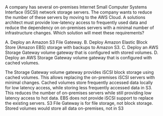 A company has several on-premises Internet Small Computer Systems Interface (ISCSI) network storage servers. The company wants to reduce the number of these servers by moving to the AWS Cloud. A solutions architect must provide low-latency access to frequently used data and reduce the dependency on on-premises servers with a minimal number of infrastructure changes. Which solution will meet these requirements? 

A. Deploy an Amazon S3 File Gateway. 
B. Deploy Amazon Elastic Block Store (Amazon EBS) storage with backups to Amazon S3. 
C. Deploy an AWS Storage Gateway volume gateway that is configured with stored volumes. 
D. Deploy an AWS Storage Gateway volume gateway that is configured with cached volumes.

The Storage Gateway volume gateway provides iSCSI block storage using cached volumes. This allows replacing the on-premises iSCSI servers with minimal changes. Cached volumes store frequently accessed data locally for low latency access, while storing less frequently accessed data in S3. This reduces the number of on-premises servers while still providing low latency access to hot data. 
EBS does not provide iSCSI support to replace the existing servers. 
S3 File Gateway is for file storage, not block storage. 
Stored volumes would store all data on-premises, not in S3